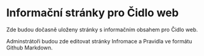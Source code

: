 # Informační stránky pro Čidlo web
Zde budou dočasně uloženy stránky s informačním obsahem pro Čidlo web.

Adminstrátoři budou zde editovat stránky Infromace a Pravidla ve formátu Github Markdown.